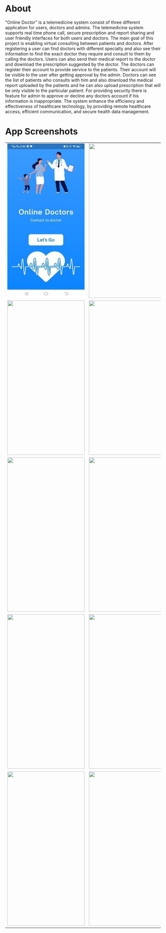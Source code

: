 # About
"Online Doctor" is a telemedicine system consist of three different application for users, doctors and admins. The telemedicine system supports real time phone call, secure prescription and report sharing and user friendly interfaces for both users and doctors. The main goal of this project is enabling virtual consulting between patients and doctors. After registering a user can find doctors with different specialty and also see their information to find the exact doctor they require and consult to them by calling the doctors. Users can also send their medical report to the doctor and download the prescription suggested by the doctor. The doctors can register their account to provide service to the patients. Their account will be visible to the user after getting approval by the admin. Doctors can see the list of patients who consults with him and also download the medical report uploaded by the patients and he can also upload prescription that will be only visible to the particular patient.
For providing security there is feature for admin to approve or decline any doctors account if his information is inappropriate. The system enhance the efficiency and effectiveness of healthcare technology, by providing remote healthcare access, efficient communication, and secure health data management.

# App Screenshots
<table>
  <tr> 
    <td><img src = "images/1.jpg" height = "500px" width="250px"/></td>
    <td><img src = "(https://github.com/Rabby061/Telemedicine-Application/blob/main/images/2.jpg)" height = "500px" width="250px"/></td>
    <td><img src = "(https://github.com/Rabby061/Telemedicine-Application/blob/main/images/3.jpg)" height = "500px" width="250px"/></td>
  </tr>
  <tr> 
    <td><img src = "(https://github.com/Rabby061/Telemedicine-Application/blob/main/images/4.jpg)" height = "500px" width="250px"/></td>
    <td><img src = "(https://github.com/Rabby061/Telemedicine-Application/blob/main/images/5.jpg)" height = "500px" width="250px"/></td>
    <td><img src = "(https://github.com/Rabby061/Telemedicine-Application/blob/main/images/6.jpg)" height = "500px" width="250px"/></td>
  </tr>
  <tr> 
    <td><img src = "(https://github.com/Rabby061/Telemedicine-Application/blob/main/images/7.jpg)" height = "500px" width="250px"/></td>
    <td><img src = "(https://github.com/Rabby061/Telemedicine-Application/blob/main/images/8.jpg)" height = "500px" width="250px"/></td>
    <td><img src = "(https://github.com/Rabby061/Telemedicine-Application/blob/main/images/9.jpg)" height = "500px" width="250px"/></td>
  </tr>
  <tr> 
    <td><img src = "(https://github.com/Rabby061/Telemedicine-Application/blob/main/images/11.jpg)" height = "500px" width="250px"/></td>
    <td><img src = "(https://github.com/Rabby061/Telemedicine-Application/blob/main/images/12.jpg)" height = "500px" width="250px"/></td>
    <td><img src = "(https://github.com/Rabby061/Telemedicine-Application/blob/main/images/13.jpg)" height = "500px" width="250px"/></td>
  </tr>
  <tr> 
    <td><img src = "(https://github.com/Rabby061/Telemedicine-Application/blob/main/images/14.jpg)" height = "500px" width="250px"/></td>
    <td><img src = "(https://github.com/Rabby061/Telemedicine-Application/blob/main/images/15.jpg)" height = "500px" width="250px"/></td>
    <td><img src = "(https://github.com/Rabby061/Telemedicine-Application/blob/main/images/16.jpg)" height = "500px" width="250px"/></td>
  </tr>
</table>

